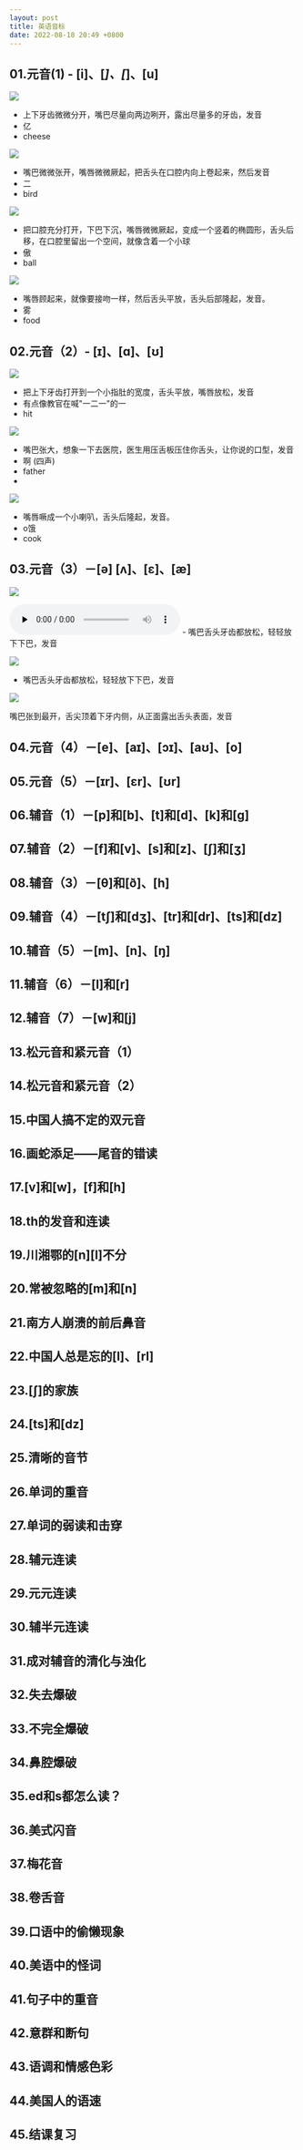 ```yaml
---
layout: post
title: 英语音标
date: 2022-08-18 20:49 +0800
---
```



## 01.元音(1) - [i]、[_]、[_]、[u]


![](/assets/img/post/2022-08-18-英语音标20220818212516.png)
 - 上下牙齿微微分开，嘴巴尽量向两边咧开，露出尽量多的牙齿，发音
 - 亿
 - cheese 

![](/assets/img/post/2022-08-18-英语音标20220818212705.png)

- 嘴巴微微张开，嘴唇微微厥起，把舌头在口腔内向上卷起来，然后发音 
- 二
- bird

![](/assets/img/post/2022-08-18-英语音标20220818212823.png)

- 把口腔充分打开，下巴下沉，嘴唇微微厥起，变成一个竖着的椭圆形，舌头后移，在口腔里留出一个空间，就像含着一个小球
- 傲
- ball

![](/assets/img/post/2022-08-18-英语音标20220818212935.png)

- 嘴唇顾起来，就像要接吻一样，然后舌头平放，舌头后部隆起，发音。
- 雾
- food


## 02.元音（2）- [ɪ]、[ɑ]、[ʊ]

![](/assets/img/post/2022-08-18-英语音标20220818213227.png)

- 把上下牙齿打开到一个小指肚的宽度，舌头平放，嘴唇放松，发音
- 有点像教官在喊"一二一"的一
- hit

![](/assets/img/post/2022-08-18-英语音标20220818213325.png)
- 嘴巴张大，想象一下去医院，医生用压舌板压住你舌头，让你说的口型，发音
- 啊 (四声)
- father
- 


![](/assets/img/post/2022-08-18-英语音标20220818213343.png)
- 嘴唇噘成一个小喇叭，舌头后隆起，发音。
- o饿
- cook

## 03.元音（3）－[ə] [ʌ]、[ɛ]、[æ]

![](/assets/img/post/2022-08-18-英语音标20220818214552.png)


<audio id="audio" controls="" preload="none">
      <source id="20220818_220727.mp3" src="/assets/sound/post/phoneticSymbol/20220818_220727.mp3">
</audio>
- 嘴巴舌头牙齿都放松，轻轻放下下巴，发音


![](/assets/img/post/2022-08-18-英语音标20220818214629.png)

- 嘴巴舌头牙齿都放松，轻轻放下下巴，发音

![](/assets/img/post/2022-08-18-英语音标20220818214645.png)

嘴巴张到最开，舌尖顶着下牙内侧，从正面露出舌头表面，发音

## 04.元音（4）－[e]、[aɪ]、[ɔɪ]、[aʊ]、[o]
## 05.元音（5）－[ɪr]、[ɛr]、[ʊr]
## 06.辅音（1）－[p]和[b]、[t]和[d]、[k]和[g]
## 07.辅音（2）－[f]和[v]、[s]和[z]、[∫]和[ʒ]
## 08.辅音（3）－[θ]和[ð]、[h]
## 09.辅音（4）－[t∫]和[dʒ]、[tr]和[dr]、[ts]和[dz]
## 10.辅音（5）－[m]、[n]、[ŋ]
## 11.辅音（6）－[l]和[r]
## 12.辅音（7）－[w]和[j]
## 13.松元音和紧元音（1）
## 14.松元音和紧元音（2）
## 15.中国人搞不定的双元音
## 16.画蛇添足——尾音的错读
## 17.[v]和[w]，[f]和[h]
## 18.th的发音和连读
## 19.川湘鄂的[n][l]不分
## 20.常被忽略的[m]和[n]
## 21.南方人崩溃的前后鼻音
## 22.中国人总是忘的[l]、[rl]
## 23.[ʃ]的家族
## 24.[ts]和[dz]
## 25.清晰的音节
## 26.单词的重音
## 27.单词的弱读和击穿
## 28.辅元连读
## 29.元元连读
## 30.辅半元连读
## 31.成对辅音的清化与浊化
## 32.失去爆破
## 33.不完全爆破
## 34.鼻腔爆破
## 35.ed和s都怎么读？
## 36.美式闪音
## 37.梅花音
## 38.卷舌音
## 39.口语中的偷懒现象
## 40.美语中的怪词
## 41.句子中的重音
## 42.意群和断句
## 43.语调和情感色彩
## 44.美国人的语速
## 45.结课复习
